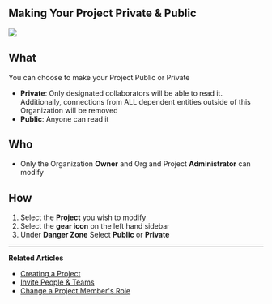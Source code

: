 ## Making Your Project Private & Public

![](../../assets/gifs/project-privacy.gif)

## What 

You can choose to make your Project Public or Private 
* **Private**: Only designated collaborators will be able to read it. Additionally, connections from ALL dependent entities outside of this Organization will be removed 
* **Public**: Anyone can read it 

## Who

* Only the Organization **Owner** and Org and Project **Administrator** can modify

## How

1. Select the **Project** you wish to modify 
2. Select the **gear icon** on the left hand sidebar 
3. Under **Danger Zone** Select **Public** or **Private** 

---
**Related Articles**
- [Creating a Project](/platform/projects/creating-a-project)
- [Invite People & Teams](/platform/projects/invite-people)
- [Change a Project Member's Role](/platform/projects/change-a-members-role)


